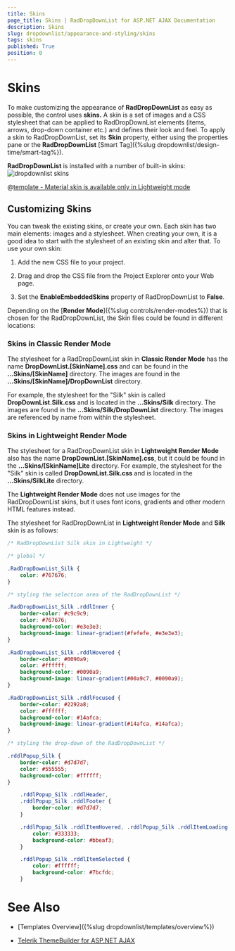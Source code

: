 ```yaml
---
title: Skins
page_title: Skins | RadDropDownList for ASP.NET AJAX Documentation
description: Skins
slug: dropdownlist/appearance-and-styling/skins
tags: skins
published: True
position: 0
---
```


# Skins



To make customizing the appearance of **RadDropDownList** as easy as possible, the control uses **skins.** A skin is a set of images and a CSS stylesheet that can be applied to RadDropDownList elements (items, arrows, drop-down container etc.) and defines their look and feel. To apply a skin to RadDropDownList, set its **Skin** property, either using the properties pane or the **RadDropDownList** [Smart Tag]({%slug dropdownlist/design-time/smart-tag%}).

**RadDropDownList** is installed with a number of built-in skins:![dropdownlist skins](images/dropdownlist-skins.png)  


 @[template - Material skin is available only in Lightweight mode](/_templates/common/skins-notes.md#material-only-in-lightweight) 




## Customizing Skins

You can tweak the existing skins, or create your own. Each skin has two main elements: images and a stylesheet. When creating your own, it is a good idea to start with the stylesheet of an existing skin and alter that. To use your own skin:

1. Add the new CSS file to your project.

2. Drag and drop the CSS file from the Project Explorer onto your Web page.

3. Set the **EnableEmbeddedSkins** property of RadDropDownList to **False**.

Depending on the [**Render Mode**]({%slug controls/render-modes%}) that is chosen for the RadDropDownList, the Skin files could be found in different locations:


### Skins in Classic Render Mode

The stylesheet for a RadDropDownList skin in **Classic Render Mode** has the name **DropDownList.[SkinName].css** and can be found in the **...Skins/[SkinName]** directory. The images are found in the **...Skins/[SkinName]/DropDownList** directory.

For example, the stylesheet for the "Silk" skin is called **DropDownList.Silk.css** and is located in the **...Skins/Silk** directory. The images are found in the **...Skins/Silk/DropDownList** directory. The images are referenced by name from within the stylesheet.



### Skins in Lightweight Render Mode

The stylesheet for a RadDropDownList skin in **Lightweight Render Mode** also has the name **DropDownList.[SkinName].css**, but it could be found in the **...Skins/[SkinName]Lite** directory. For example, the stylesheet for the "Silk" skin is called **DropDownList.Silk.css** and is located in the **...Skins/SilkLite** directory.

The **Lightweight Render Mode** does not use images for the RadDropDownList skins, but it uses font icons, gradients and other modern HTML features instead. 

The stylesheet for RadDropDownList in **Lightweight Render Mode** and **Silk** skin is as follows:


````CSS
/* RadDropDownList Silk skin in Lightweight */

/* global */

.RadDropDownList_Silk {
    color: #767676;
}

/* styling the selection area of the RadDropDownList */

.RadDropDownList_Silk .rddlInner {
    border-color: #c9c9c9;
    color: #767676;
    background-color: #e3e3e3;
    background-image: linear-gradient(#fefefe, #e3e3e3);
}

.RadDropDownList_Silk .rddlHovered {
    border-color: #0090a9;
    color: #ffffff;
    background-color: #0090a9;
    background-image: linear-gradient(#00a9c7, #0090a9);
}

.RadDropDownList_Silk .rddlFocused {
    border-color: #2292a8;
    color: #ffffff;
    background-color: #14afca;
    background-image: linear-gradient(#14afca, #14afca);
}

/* styling the drop-down of the RadDropDownList */

.rddlPopup_Silk {
    border-color: #d7d7d7;
    color: #555555;
    background-color: #ffffff;
}

    .rddlPopup_Silk .rddlHeader,
    .rddlPopup_Silk .rddlFooter {
        border-color: #d7d7d7;
    }

    .rddlPopup_Silk .rddlItemHovered, .rddlPopup_Silk .rddlItemLoading {
        color: #333333;
        background-color: #bbeaf3;
    }

    .rddlPopup_Silk .rddlItemSelected {
        color: #ffffff;
        background-color: #7bcfdc;
    }

````


# See Also

 * [Templates Overview]({%slug dropdownlist/templates/overview%})

 * [Telerik ThemeBuilder for ASP.NET AJAX](https://themebuilder.telerik.com/)


